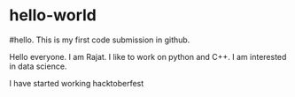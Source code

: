 # hello-world
#hello. This is my first code submission in github.

Hello everyone.
I am Rajat. I like to work on python and C++.
I am interested in data science.

I have started working hacktoberfest
